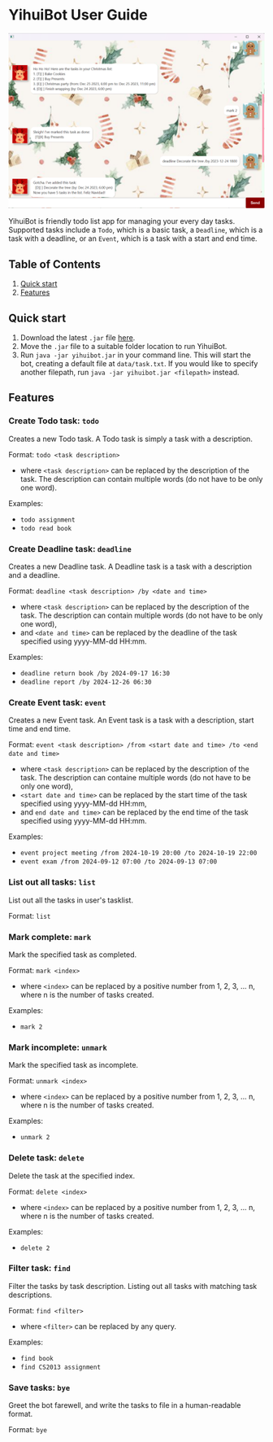 # YihuiBot User Guide

![Product screenshot](Ui.png)

YihuiBot is friendly todo list app for managing your every day tasks. Supported tasks include a `Todo`, which is a basic task, a `Deadline`, which is a task with a deadline, or an `Event`, which is a task with a start and end time.

## Table of Contents

1. [Quick start](#quick-start)
1. [Features](#Features)

## Quick start

1. Download the latest `.jar` file [here](https://github.com/yihuididi/ip/releases).
1. Move the `.jar` file to a suitable folder location to run YihuiBot.
1. Run `java -jar yihuibot.jar` in your command line. This will start the bot, creating a default file at `data/task.txt`. If you would like to specify another filepath, run `java -jar yihuibot.jar <filepath>` instead.

## Features

### Create Todo task: `todo`

Creates a new Todo task. A Todo task is simply a task with a description.

Format: `todo <task description>`

* where `<task description>` can be replaced by the description of the task. The description can contain multiple words (do not have to be only one word).

Examples:

* `todo assignment`
* `todo read book`

### Create Deadline task: `deadline`

Creates a new Deadline task. A Deadline task is a task with a description and a deadline.

Format: `deadline <task description> /by <date and time>`

* where `<task description>` can be replaced by the description of the task. The description can contain multiple words (do not have to be only one word),
* and `<date and time>` can be replaced by the deadline of the task specified using yyyy-MM-dd HH:mm.

Examples:

* `deadline return book /by 2024-09-17 16:30`
* `deadline report /by 2024-12-26 06:30`

### Create Event task: `event`

Creates a new Event task. An Event task is a task with a description, start time and end time.

Format: `event <task description> /from <start date and time> /to <end date and time>`

* where `<task description>` can be replaced by the description of the task. The description can containe multiple words (do not have to be only one word),
* `<start date and time>` can be replaced by the start time of the task specified using yyyy-MM-dd HH:mm,
* and `end date and time>` can be replaced by the end time of the task specified using yyyy-MM-dd HH:mm.

Examples:

* `event project meeting /from 2024-10-19 20:00 /to 2024-10-19 22:00`
* `event exam /from 2024-09-12 07:00 /to 2024-09-13 07:00`

### List out all tasks: `list`

List out all the tasks in user's tasklist.

Format: `list`

### Mark complete: `mark`

Mark the specified task as completed.

Format: `mark <index>`

* where `<index>` can be replaced by a positive number from 1, 2, 3, ... n, where n is the number of tasks created.

Examples:

* `mark 2`

### Mark incomplete: `unmark`

Mark the specified task as incomplete.

Format: `unmark <index>`

* where `<index>` can be replaced by a positive number from 1, 2, 3, ... n, where n is the number of tasks created.

Examples:

* `unmark 2`

### Delete task: `delete`

Delete the task at the specified index.

Format: `delete <index>`

* where `<index>` can be replaced by a positive number from 1, 2, 3, ... n, where n is the number of tasks created.

Examples:

* `delete 2`

### Filter task: `find`

Filter the tasks by task description. Listing out all tasks with matching task descriptions.

Format: `find <filter>`

* where `<filter>` can be replaced by any query.

Examples:

* `find book`
* `find CS2013 assignment`

### Save tasks: `bye`

Greet the bot farewell, and write the tasks to file in a human-readable format.

Format: `bye`
